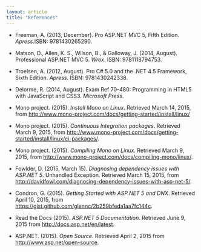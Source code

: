 ```yaml
---
layout: article
title: "References"
---
```


* Freeman, A. (2013, December). Pro ASP.NET MVC 5, Fifth Edition. *Apress*.ISBN: 9781430265290.

* Matson, D., Allen, K. S., Wilson, B., & Galloway, J. (2014, August).
Professional ASP.NET MVC 5. *Wrox*. ISBN: 9781118794753.

* Troelsen, A. (2012, August). Pro C# 5.0 and the .NET 4.5 Framework, Sixth
Edition. *Apress*. ISBN: 9781430242338.

* Delorme, R. (2014, August). Exam Ref 70-480: Programming in HTML5 with
JavaScript and CSS3. *Microsoft Press*.

* Mono project. (2015). *Install Mono on Linux*. Retrieved March 14, 2015, from <http://www.mono-project.com/docs/getting-started/install/linux/>

* Mono project. (2015). *Continuous Integration packages*. Retrieved March 9,
2015, from <http://www.mono-project.com/docs/getting-started/install/linux/ci-packages/>.

* Mono project. (2015). *Compiling Mono on Linux*. Retrieved March 9,
2015, from <http://www.mono-project.com/docs/compiling-mono/linux/>.

* Fowlder, D. (2015, March 15). *Diagnosing dependency issues with ASP.NET 5*.  Unhandled Exception. Retrieved March 15, 2015, from <http://davidfowl.com/diagnosing-dependency-issues-with-asp-net-5/>.

* Condron, G. (2015). *Getting Started with ASP.NET 5 and DNX*. Retrieved April
10, 2015, from <https://gist.github.com/glennc/2b259bfeda1aa7fc144c>.

* Read the Docs (2015). *ASP.NET 5 Documentation*. Retrieved June 9, 2015 from <http://docs.asp.net/en/latest>.

* ASP.NET. (2015). *Open Source*. Retrieved April 2, 2015 from <http://www.asp.net/open-source>.

<!--

https://www.library.cornell.edu/research/citation/apa
https://help.github.com/articles/using-jekyll-with-pages/
https://jesusjzp.github.io/blog/2013/08/07/jekyll-environment-install/
https://help.github.com/articles/fork-a-repo/
-->
